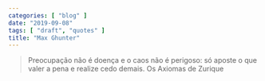 ```yaml
---
categories: [ "blog" ]
date: "2019-09-08"
tags: [ "draft", "quotes" ]
title: "Max Ghunter"
---
```

> Preocupação não é doença e o caos não é perigoso: só aposte o que valer a pena e realize cedo demais. Os Axiomas de Zurique
